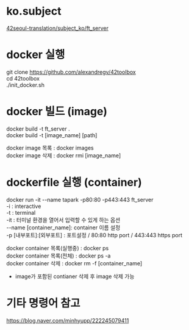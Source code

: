 # ko.subject
[42seoul-translation/subject_ko/ft_server](https://github.com/42seoul-translation/subject_ko/pull/13/commits/aa01a2795453eea170e15fa9bb44d6e91fc4d842#diff-9227e4448d114339cc06feadc443c20d682bc720dde83b232edd33eeb942dbda)

# docker 실행
git clone https://github.com/alexandregv/42toolbox  
cd 42toolbox  
./init_docker.sh  

# docker 빌드 (image)
docker build -t ft_server .  
docker build -t [image_name] [path]    
  
docker image 목록 : docker images  
docker image 삭제 : docker rmi [image_name]  

# dockerfile 실행 (container)
docker run -it --name tapark -p80:80 -p443:443 ft_server  
-i : interactive  
-t : terminal  
-it : 터미널 환경을 열어서 입력할 수 있게 하는 옵션  
--name [container_name]: container 이름 설정  
-p [내부포트]:[외부포트] : 포트설정 / 80:80 http port / 443:443 https port  
  
docker container 목록(실행중) : docker ps  
docker container 목록(전체) : docker ps -a  
docker container 삭제 : docker rm -f [container_name]  
  
* image가 포함된 contianer 삭제 후 image 삭제 가능  

# 기타 명령어 참고
https://blog.naver.com/minhyupp/222245079411  
